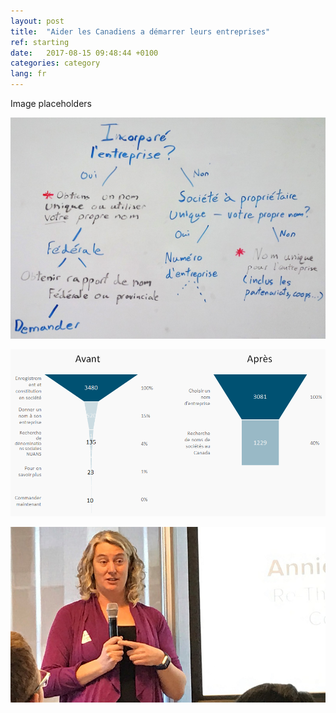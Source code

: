 ```yaml
---
layout: post
title:  "Aider les Canadiens a démarrer leurs entreprises"
ref: starting
date:   2017-08-15 09:48:44 +0100
categories: category
lang: fr
---
```


Image placeholders

![Decisions et étapes pour le nom d'une entreprise](/images/Nom_dentreprise_decisions.jpg  "Decisions de nom d'une entreprise")

![Entonnoir de conversions pour choisir un nom d'entreprise Canada.ca](/images/Nom_dentreprise_entonnoir_939x497.png  "Changement de l'achalandage pour chercher un nom d'entreprise sur Canada.ca")

![Annie speaking at World IA Day 2017](/images/AnnieWorldIADay_794x443.jpg "World IA Day")
